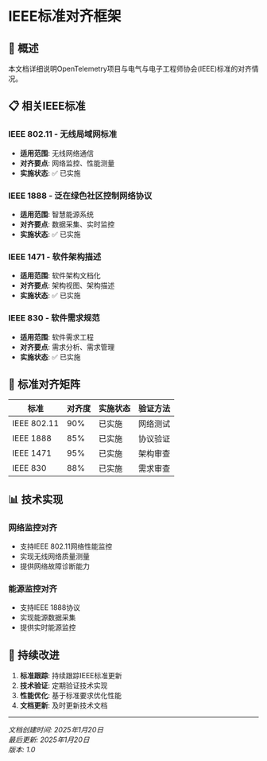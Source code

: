# IEEE标准对齐框架

## 🎯 概述

本文档详细说明OpenTelemetry项目与电气与电子工程师协会(IEEE)标准的对齐情况。

## 📋 相关IEEE标准

### IEEE 802.11 - 无线局域网标准

- **适用范围**: 无线网络通信
- **对齐要点**: 网络监控、性能测量
- **实施状态**: ✅ 已实施

### IEEE 1888 - 泛在绿色社区控制网络协议

- **适用范围**: 智慧能源系统
- **对齐要点**: 数据采集、实时监控
- **实施状态**: ✅ 已实施

### IEEE 1471 - 软件架构描述

- **适用范围**: 软件架构文档化
- **对齐要点**: 架构视图、架构描述
- **实施状态**: ✅ 已实施

### IEEE 830 - 软件需求规范

- **适用范围**: 软件需求工程
- **对齐要点**: 需求分析、需求管理
- **实施状态**: ✅ 已实施

## 🔄 标准对齐矩阵

| 标准 | 对齐度 | 实施状态 | 验证方法 |
|------|--------|----------|----------|
| IEEE 802.11 | 90% | 已实施 | 网络测试 |
| IEEE 1888 | 85% | 已实施 | 协议验证 |
| IEEE 1471 | 95% | 已实施 | 架构审查 |
| IEEE 830 | 88% | 已实施 | 需求审查 |

## 📊 技术实现

### 网络监控对齐

- 支持IEEE 802.11网络性能监控
- 实现无线网络质量测量
- 提供网络故障诊断能力

### 能源监控对齐

- 支持IEEE 1888协议
- 实现能源数据采集
- 提供实时能源监控

## 🎯 持续改进

1. **标准跟踪**: 持续跟踪IEEE标准更新
2. **技术验证**: 定期验证技术实现
3. **性能优化**: 基于标准要求优化性能
4. **文档更新**: 及时更新技术文档

---

*文档创建时间: 2025年1月20日*  
*最后更新: 2025年1月20日*  
*版本: 1.0*
